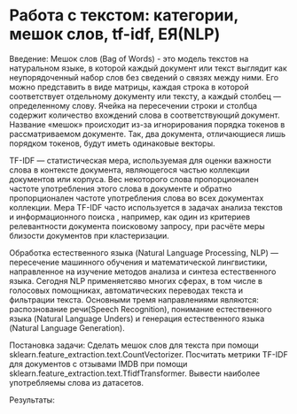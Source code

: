 # Работа с текстом: категории, мешок слов, tf-idf, ЕЯ(NLP)

Введение:
Мешок слов (Bag of Words)  - это модель текстов на натуральном языке, в которой каждый документ или текст выглядит 
как неупорядоченный набор слов без сведений о связях между ними. Его можно представить в виде матрицы, каждая строка в которой соответствует 
отдельному документу или тексту, а каждый столбец — определенному слову. Ячейка на пересечении строки и столбца содержит количество вхождений слова 
в соответствующий документ. Название «мешок» происходит из-за игнорирования порядка токенов в рассматриваемом документе. Так, два документа, отличающиеся 
лишь порядком токенов, будут иметь одинаковые векторы. 

TF-IDF — статистическая мера, используемая для оценки важности слова в контексте документа, являющегося частью коллекции документов или корпуса. 
Вес некоторого слова пропорционален частоте употребления этого слова в документе и обратно пропорционален частоте употребления слова во всех документах коллекции.
Мера TF-IDF часто используется в задачах анализа текстов и информационного поиска , например, как один из критериев релевантности документа поисковому запросу, 
при расчёте меры близости документов при кластеризации. 

Обработка естественного языка (Natural Language Processing, NLP) — пересечение машинного обучения и математической лингвистики, 
направленное на изучение методов анализа и синтеза естественного языка. Сегодня NLP применяетсяво многих сферах, в том числе в голосовых помощниках, 
автоматических переводах текста и фильтрации текста. Основными тремя направлениями являются: распознование речи(Speech Recognition), 
понимание естественного языка (Natural Language Unders) и генерация естественного языка (Natural Language Generation).


Постановка задачи:
Сделать мешок слов для текста при помощи sklearn.feature_extraction.text.CountVectorizer.
Посчитать метрики TF-IDF для документов с отзывами IMDB при помощи sklearn.feature_extraction.text.TfidfTransformer.
Вывести наиболее употребляемы слова из датасетов.

Результаты:

